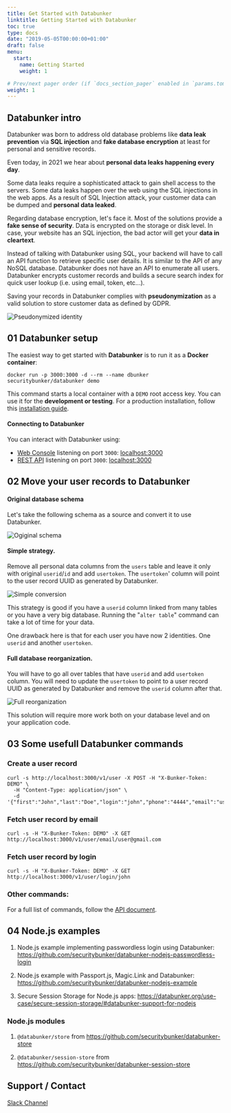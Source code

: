 ```yaml
---
title: Get Started with Databunker
linktitle: Getting Started with Databunker
toc: true
type: docs
date: "2019-05-05T00:00:00+01:00"
draft: false
menu:
  start:
    name: Getting Started
    weight: 1

# Prev/next pager order (if `docs_section_pager` enabled in `params.toml`)
weight: 1
---
```

## Databunker intro


Databunker was born to address old database problems like **data leak prevention** via **SQL injection** and **fake database encryption** at least for personal and sensitive records.

Even today, in 2021 we hear about **personal data leaks happening every day**.

Some data leaks require a sophisticated attack to gain shell access to the servers.
Some data leaks happen over the web using the SQL injections in the web apps.
As a result of SQL Injection attack, your customer data can be dumped and **personal data leaked**.

Regarding database encryption, let's face it. Most of the solutions provide a **fake sense of security**. Data is encrypted on the storage or disk level.
In case, your website has an SQL injection, the bad actor will get your **data in cleartext**.

Instead of talking with Databunker using SQL, your backend will have to call an API function to retrieve specific user details. It is similar to the API of any NoSQL database.
Databunker does not have an API to enumerate all users. Databunker encrypts customer records and builds a secure search index for quick user lookup (i.e. using email, token, etc...).

Saving your records in Databunker complies with **pseudonymization** as a valid solution to store customer data as defined by GDPR.

![Pseudonymized identity](/img/pseudonymized-identity.png)


## 01 Databunker setup
The easiest way to get started with **Databunker** is to run it as a **Docker container**:

```
docker run -p 3000:3000 -d --rm --name dbunker securitybunker/databunker demo
```

This command starts a local container with a `DEMO` root access key. You can use it for the **development or testing**. For a production installation, follow this [installation guide](https://databunker.org/doc/install/).

#### Connecting to Databunker

You can interact with Databunker using:

- [Web Console](https://demo.databunker.org/) listening on port `3000`: [localhost:3000](http://localhost:3000)
- [REST API](https://documenter.getpostman.com/view/11310294/Szmcbz32) listening on port `3000`: [localhost:3000](http://localhost:3000)


## 02 Move your user records to Databunker

#### Original database schema

Let's take the following schema as a source and convert it to use Databunker.

![Ogiginal schema](/img/db-original.png)


#### **Simple strategy**.
Remove all personal data columns from the ``users`` table and leave it only with original ``userid``/``id`` and add ``usertoken``. The ``usertoken``' column will point to the user record UUID as generated by Databunker.

![Simple conversion](/img/db-simple.png)

This strategy is good if you have a ``userid`` column linked from many tables or you have a very big database. Running the "``alter table``" command can take a lot of time for your data.

One drawback here is that for each user you have now 2 identities. One ``userid`` and another ``usertoken``.

#### **Full database reorganization**.
You will have to go all over tables that have ``userid`` and add ``usertoken`` column. You will need to update the ``usertoken`` to point to a user record UUID as generated by Databunker and remove the ``userid`` column after that.

![Full reorganization](/img/db-complex.png)

This solution will require more work both on your database level and on your application code.


## 03 Some usefull Databunker commands

### Create a user record

```
curl -s http://localhost:3000/v1/user -X POST -H "X-Bunker-Token: DEMO" \
  -H "Content-Type: application/json" \
  -d '{"first":"John","last":"Doe","login":"john","phone":"4444","email":"user@gmail.com"}'
```

### Fetch user record by email

```
curl -s -H "X-Bunker-Token: DEMO" -X GET http://localhost:3000/v1/user/email/user@gmail.com
```

### Fetch user record by login

```
curl -s -H "X-Bunker-Token: DEMO" -X GET http://localhost:3000/v1/user/login/john
```

### Other commands:

For a full list of commands, follow the [API document](https://documenter.getpostman.com/view/11310294/Szmcbz32).

## 04 Node.js examples
1. Node.js example implementing passwordless login using Databunker:
https://github.com/securitybunker/databunker-nodejs-passwordless-login

2. Node.js example with Passport.js, Magic.Link and Databunker:
https://github.com/securitybunker/databunker-nodejs-example

3. Secure Session Storage for Node.js apps:
https://databunker.org/use-case/secure-session-storage/#databunker-support-for-nodejs

### Node.js modules

1. `@databunker/store` from https://github.com/securitybunker/databunker-store

2. `@databunker/session-store` from https://github.com/securitybunker/databunker-session-store

## Support / Contact

[Slack Channel](https://join.slack.com/t/databunker/shared_invite/zt-b6ukxzw3-JCxv8NJDESL40haM45RNIA)
